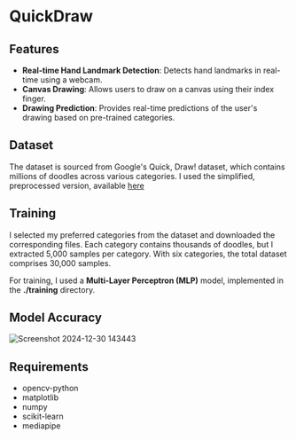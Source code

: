 # QuickDraw

## Features
- **Real-time Hand Landmark Detection**: Detects hand landmarks in real-time using a webcam.
- **Canvas Drawing**: Allows users to draw on a canvas using their index finger.
- **Drawing Prediction**: Provides real-time predictions of the user's drawing based on pre-trained categories.

## Dataset
The dataset is sourced from Google's Quick, Draw! dataset, which contains millions of doodles across various categories. I used the simplified, preprocessed version, available [here](https://console.cloud.google.com/storage/browser/quickdraw_dataset/full/numpy_bitmap?pageState=(%22StorageObjectListTable%22:(%22f%22:%22%255B%255D%22))&inv=1&invt=AbliDA)

## Training
I selected my preferred categories from the dataset and downloaded the corresponding files. Each category contains thousands of doodles, but I extracted 5,000 samples per category. With six categories, the total dataset comprises 30,000 samples.

For training, I used a **Multi-Layer Perceptron (MLP)** model, implemented in the **./training** directory.

## Model Accuracy
![Screenshot 2024-12-30 143443](https://github.com/user-attachments/assets/634d4480-c0ef-4371-923e-95ff5864fa02)

## Requirements
- opencv-python
- matplotlib
- numpy
- scikit-learn
- mediapipe
